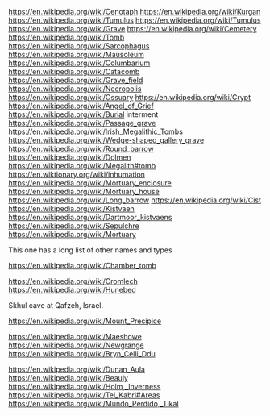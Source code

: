 
<!--
-->

https://en.wikipedia.org/wiki/Cenotaph
https://en.wikipedia.org/wiki/Kurgan
https://en.wikipedia.org/wiki/Tumulus
https://en.wikipedia.org/wiki/Tumulus
https://en.wikipedia.org/wiki/Grave
https://en.wikipedia.org/wiki/Cemetery
https://en.wikipedia.org/wiki/Tomb
https://en.wikipedia.org/wiki/Sarcophagus
https://en.wikipedia.org/wiki/Mausoleum
https://en.wikipedia.org/wiki/Columbarium
https://en.wikipedia.org/wiki/Catacomb
https://en.wikipedia.org/wiki/Grave_field
https://en.wikipedia.org/wiki/Necropolis
https://en.wikipedia.org/wiki/Ossuary
https://en.wikipedia.org/wiki/Crypt
https://en.wikipedia.org/wiki/Angel_of_Grief
https://en.wikipedia.org/wiki/Burial  interment
https://en.wikipedia.org/wiki/Passage_grave
https://en.wikipedia.org/wiki/Irish_Megalithic_Tombs
https://en.wikipedia.org/wiki/Wedge-shaped_gallery_grave
https://en.wikipedia.org/wiki/Round_barrow
https://en.wikipedia.org/wiki/Dolmen
https://en.wikipedia.org/wiki/Megalith#tomb
https://en.wiktionary.org/wiki/inhumation
https://en.wikipedia.org/wiki/Mortuary_enclosure
https://en.wikipedia.org/wiki/Mortuary_house
https://en.wikipedia.org/wiki/Long_barrow
https://en.wikipedia.org/wiki/Cist
https://en.wikipedia.org/wiki/Kistvaen
https://en.wikipedia.org/wiki/Dartmoor_kistvaens
https://en.wikipedia.org/wiki/Sepulchre
https://en.wikipedia.org/wiki/Mortuary

This one has a long list of other names and types

https://en.wikipedia.org/wiki/Chamber_tomb

https://en.wikipedia.org/wiki/Cromlech
https://en.wikipedia.org/wiki/Hunebed


 Skhul cave at Qafzeh, Israel.

https://en.wikipedia.org/wiki/Mount_Precipice


https://en.wikipedia.org/wiki/Maeshowe
https://en.wikipedia.org/wiki/Newgrange
https://en.wikipedia.org/wiki/Bryn_Celli_Ddu

https://en.wikipedia.org/wiki/Dunan_Aula
https://en.wikipedia.org/wiki/Beauly
https://en.wikipedia.org/wiki/Holm,_Inverness
https://en.wikipedia.org/wiki/Tel_Kabri#Areas
https://en.wikipedia.org/wiki/Mundo_Perdido,_Tikal


<!-- vim: set autoindent expandtab sw=4 syntax=markdown: -->
